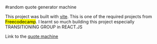 #random quote generator machine

This project was built with [vite](https://vitejs.dev/).
This is one of the required projects from <mark>Freecodecamp</mark>.
I learnt so much building this project especially TRANSITIONING GROUP in REACT.JS

 Link to the [quote machine](https://jilchris.netlify.app/)
  

